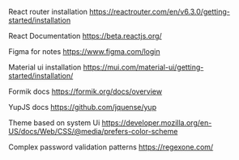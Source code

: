 React router installation
https://reactrouter.com/en/v6.3.0/getting-started/installation

React Documentation
https://beta.reactjs.org/

Figma for notes
https://www.figma.com/login

Material ui installation
https://mui.com/material-ui/getting-started/installation/

Formik docs
https://formik.org/docs/overview

YupJS docs
https://github.com/jquense/yup

Theme based on system Ui
https://developer.mozilla.org/en-US/docs/Web/CSS/@media/prefers-color-scheme

Complex password validation patterns
https://regexone.com/

